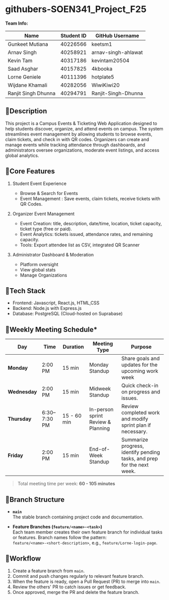 # githubers-SOEN341_Project_F25

**Team Info:**

| Name                | Student ID | GitHub Username           |
|---------------------|------------|---------------------------|
| Gunkeet Mutiana     | 40226566   | keetsm1                   |
| Arnav Singh         | 40258921   | arnav-singh-ahlawat       |
| Kevin Tam           | 40317186   | kevintam20504             |
| Saad Asghar         | 40157825   | 4kbooka                   |
| Lorne Geniele       | 40111396   | hotplate5                 |
| Wijdane Khamali     | 40282056   | WiwiKiwi20                |
| Ranjit Singh Dhunna | 40294791   | Ranjit-Singh-Dhunna       |

  
:pushpin:**Description**
---
This project is a Campus Events & Ticketing Web Application designed to help students discover, organize, and attend events on campus. The system streamlines event management by allowing students to browse events, claim tickets, and check in with QR codes. Organizers can create and manage events while tracking attendance through dashboards, and administrators oversee organizations, moderate event listings, and access global analytics.


:pushpin:**Core Features**
---
1. Student Event Experience
   - Browse & Search for Events
   - Event Management : Save events, claim tickets, receive tickets with QR Codes.

2. Organizer Event Management
   - Event Creation: title, description, date/time, location, ticket capacity, ticket type (free or paid).
   - Event Analytics: tickets issued, attendance rates, and remaining capacity.
   - Tools: Export attendee list as CSV, integrated QR Scanner

3. Administrator Dashboard & Moderation
   - Platform oversight
   - View global stats
   - Manage Organizations

:pushpin:**Tech Stack**
---
  - Frontend: Javascript, React.js, HTML,CSS
  - Backend: Node.js with Express.js
  - Database: PostgreSQL (Cloud-hosted on Suprabase)

📆**Weekly Meeting Schedule***
---
| Day       | Time | Duration | Meeting Type  | Purpose |
|-----------|------------------|----------|---------------|---------|
| **Monday**    | 2:00 PM          | 15 min   | Monday Standup        | Share goals and updates for the upcoming work week |
| **Wednesday** | 2:00 PM            | 15 min   | Midweek Standup| Quick check-in on progress and issues. |
| **Thursday**   | 6:30–7:30 PM    | 15 - 60 min   | In-person sprint Review & Planning | Review completed work and modify sprint plan if necessary. |
| **Friday**    | 2:00 PM            | 15 min   | End-of-Week Standup | Summarize progress, identify pending tasks, and prep for the next week. |

> Total meeting time per week: **60 - 105 minutes**

📌**Branch Structure**
---
- **`main`**  
  The stable branch containing project code and documentation.

- **Feature Branches (`feature/<name>-<task>`)**  
  Each team member creates their own feature branch for individual tasks or features. Branch names follow the pattern:  
  `feature/<name>-<short-description>`, e.g., `feature/Lorne-login-page`.  

📌**Workflow**
---
1. Create a feature branch from `main`.  
2. Commit and push changes regularly to relevant feature branch.  
3. When the feature is ready, open a Pull Request (PR) to merge into `main`.  
4. Review the others' PR to catch issues or get feedback.  
5. Once approved, merge the PR and delete the feature branch.

